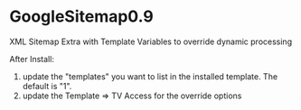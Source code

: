 # GoogleSitemap0.9

XML Sitemap Extra with Template Variables to override dynamic processing

After Install:
1. update the "templates" you want to list in the installed template. The default is "1".
2. update the Template => TV Access for the override options
